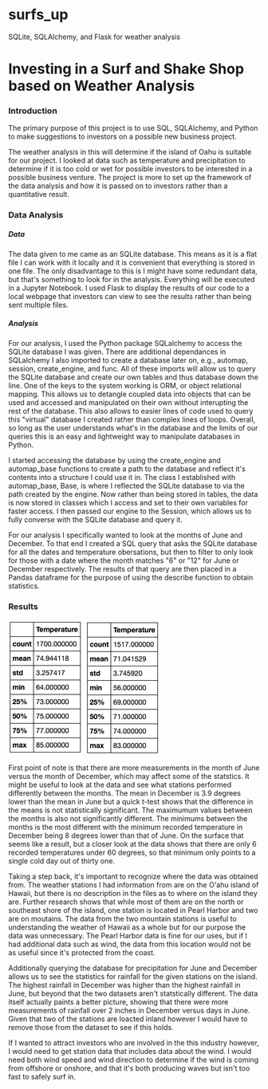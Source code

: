 # surfs_up
SQLite, SQLAlchemy, and Flask for weather analysis

# Investing in a Surf and Shake Shop based on Weather Analysis

### Introduction 

The primary purpose of this project is to use SQL, SQLAlchemy, and Python to make suggestions to investors on a possible new business project.

The weather analysis in this will determine if the island of Oahu is suitable for our project. I looked at data such as temperature and precipitation to determine if it is too cold or wet for possible investors to be interested in a possible business venture. The project is more to set up the framework of the data analysis and how it is passed on to investors rather than a quantitative result.

### Data Analysis

##### Data

The data given to me came as an SQLite database. This means as it is a flat file I can work with it locally and it is convenient that everything is stored in one file. The only disadvantage to this is I might have some redundant data, but that's something to look for in the analysis. Everything will be executed in a Jupyter Notebook. I used Flask to display the results of our code to a local webpage that investors can view to see the results rather than being sent multiple files.

##### Analysis

For our analysis, I used the Python package SQLalchemy to access the SQLite database I was given. There are additional dependances in SQLalchemy I also imported to create a database later on, e.g., automap, session, create_engine, and func. All of these imports will allow us to query the SQLite database and create our own tables and thus database down the line. One of the keys to the system working is ORM, or object relational mapping. This allows us to detangle coupled data into objects that can be used and accessed and manipulated on their own without interupting the rest of the database. This also allows to easier lines of code used to query this "virtual" database I created rather than complex lines of loops. Overall, so long as the user understands what's in the database and the limits of our queries this is an easy and lightweight way to manipulate databases in Python. 

I started accessing the database by using the create_engine and automap_base functions to create a path to the database and reflect it's contents into a structure I could use it in. The class I established with automap_base, Base, is where I reflected the SQLite database to via the path created by the engine. Now rather than being stored in tables, the data is now stored in classes which I access and set to their own variables for faster access. I then passed our engine to the Session, which allows us to fully converse with the SQLite database and query it.

For our analysis I specifically wanted to look at the months of June and December. To that end I created a SQL query that asks the SQLite database for all the dates and temperature obersations, but then to filter to only look for those with a date where the month matches "6" or "12" for June or December respectively. The results of that query are then placed in a Pandas dataframe for the purpose of using the describe function to obtain statistics.


### Results

![June](https://github.com/roeggealissa/surfs_up/blob/bfe2c66151b625f025a9b5a120769430474f6455/June_df_describe.png)
![](https://github.com/roeggealissa/surfs_up/blob/bfe2c66151b625f025a9b5a120769430474f6455/dec_df_describe.png)

First point of note is that there are more measurements in the month of June versus the month of December, which may affect some of the statstics. It might be useful to look at the data and see what stations performed differently between the months. The mean in December is 3.9 degrees lower than the mean in June but a quick t-test shows that the difference in the means is not statistically significant. The maximumum values between the months is also not significantly different. The minimums between the months is the most different with the minimum recorded temperature in December being 8 degrees lower than that of June. On the surface that seems like a result, but a closer look at the data shows that there are only 6 recorded temperatures under 60 degrees, so that minimum only points to a single cold day out of thirty one. 

Taking a step back, it's important to recognize where the data was obtained from. The weather stations I had information from are on the O'ahu island of Hawaii, but there is no description in the files as to where on the island they are. Further research shows that while most of them are on the north or southeast shore of the island, one station is located in Pearl Harbor and two are on moutains. The data from the two mountain stations is useful to understanding the weather of Hawaii as a whole but for our purpose the data was unnecessary. The Pearl Harbor data is fine for our uses, but if I had additional data such as wind, the data from this location would not be as useful since it's protected from the coast.

Additionally querying the database for precipitation for June and December allows us to see the statistics for rainfall for the given stations on the island. The highest rainfall in December was higher than the highest rainfall in June, but beyond that the two datasets aren't statstically different. The data itself actually paints a better picture, showing that there were more measurements of rainfall over 2 inches in December versus days in June. Given that two of the stations are loacted inland however I would have to remove those from the dataset to see if this holds.

If I wanted to attract investors who are involved in the this industry however, I would need to get station data that includes data about the wind. I would need both wind speed and wind direction to determine if the wind is coming from offshore or onshore, and that it's both producing waves but isn't too fast to safely surf in.
